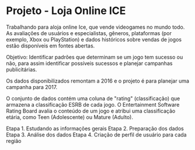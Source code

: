 # Projeto - Loja Online ICE

Trabalhando para aloja online Ice, que vende videogames no mundo todo.
As avaliações de usuários e especialistas, gêneros, plataformas (por exemplo, Xbox ou PlayStation) e dados históricos sobre vendas de jogos estão disponíveis em fontes abertas. 

Objetivo:
Identificar padrões que determinam se um jogo tem sucesso ou não, para assim identificar possíveis sucessos e planejar campanhas publicitárias.

Os dados disponibilizados remontam a 2016 e o projeto é para planejar uma campanha para 2017.

O conjunto de dados contém uma coluna de "rating" (classificação) que armazena a classificação ESRB de cada jogo. 
O Entertainment Software Rating Board avalia o conteúdo de um jogo e atribui uma classificação etária, como Teen (Adolescente) ou Mature (Adulto).

Etapa 1. Estudando as informações gerais
Etapa 2. Preparação dos dados
Etapa 3. Análise dos dados
Etapa 4. Criação de perfil de usuário para cada região

